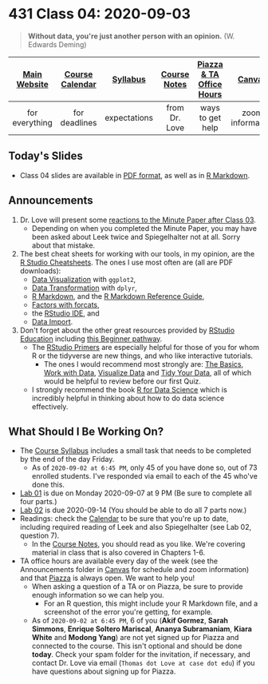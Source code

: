 # 431 Class 04: 2020-09-03

> **Without data, you're just another person with an opinion.** (W. Edwards Deming)

[Main Website](https://thomaselove.github.io/431/) | [Course Calendar](https://thomaselove.github.io/431/calendar.html) | [Syllabus](https://thomaselove.github.io/431-2020-syllabus/) | [Course Notes](https://thomaselove.github.io/431-notes/) | [Piazza & TA Office Hours](https://thomaselove.github.io/431/contact.html) | [Canvas](https://canvas.case.edu) | [Data and Code](https://thomaselove.github.io/431/data_index.html)
:-----------: | :--------------: | :----------: | :---------: | :-------------: | :-----------: | :------------:
for everything | for deadlines | expectations | from Dr. Love | ways to get help | zoom information | for downloads


## Today's Slides

- Class 04 slides are available in [PDF format](https://github.com/THOMASELOVE/431-2020/blob/master/classes/class04/431_class-04-slides_2020.pdf), as well as in [R Markdown](https://github.com/THOMASELOVE/431-2020/blob/master/classes/class04/431_class-04-slides_2020.Rmd).

## Announcements

1. Dr. Love will present some [reactions to the Minute Paper after Class 03](https://github.com/THOMASELOVE/431-2020/tree/master/minutepapers).
    - Depending on when you completed the Minute Paper, you may have been asked about Leek twice and Spiegelhalter not at all. Sorry about that mistake.
2. The best cheat sheets for working with our tools, in my opinion, are the [R Studio Cheatsheets](https://rstudio.com/resources/cheatsheets/).  The ones I use most often are (all are PDF downloads):
    - [Data Visualization](https://github.com/rstudio/cheatsheets/raw/master/data-visualization-2.1.pdf) with `ggplot2`, 
    - [Data Transformation](https://github.com/rstudio/cheatsheets/raw/master/data-transformation.pdf) with `dplyr`, 
    - [R Markdown](https://github.com/rstudio/cheatsheets/raw/master/rmarkdown-2.0.pdf), and the [R Markdown Reference Guide](https://www.rstudio.com/wp-content/uploads/2015/03/rmarkdown-reference.pdf), 
    - [Factors with forcats](https://github.com/rstudio/cheatsheets/raw/master/factors.pdf), 
    - the [RStudio IDE](https://github.com/rstudio/cheatsheets/raw/master/rstudio-ide.pdf), and 
    - [Data Import](https://github.com/rstudio/cheatsheets/raw/master/data-import.pdf).
3. Don't forget about the other great resources provided by [RStudio Education](https://education.rstudio.com/) including [this Beginner pathway](https://education.rstudio.com/learn/beginner/).
    - The [RStudio Primers](https://rstudio.cloud/learn/primers) are especially helpful for those of you for whom R or the tidyverse are new things, and who like interactive tutorials. 
        - The ones I would recommend most strongly are: [The Basics](https://rstudio.cloud/learn/primers/1), [Work with Data](https://rstudio.cloud/learn/primers/2), [Visualize Data](https://rstudio.cloud/learn/primers/3) and [Tidy Your Data](https://rstudio.cloud/learn/primers/4), all of which would be helpful to review before our first Quiz.
    - I strongly recommend the book [R for Data Science](https://r4ds.had.co.nz/) which is incredibly helpful in thinking about how to do data science effectively.

## What Should I Be Working On?

- The [Course Syllabus](https://thomaselove.github.io/431-2020-syllabus/) includes a small task that needs to be completed by the end of the day Friday. 
    - As of `2020-09-02 at 6:45 PM`, only 45 of you have done so, out of 73 enrolled students. I've responded via email to each of the 45 who've done this.
- [Lab 01](https://github.com/THOMASELOVE/431-2020/blob/master/labs/lab01/lab01.md) is due on Monday 2020-09-07 at 9 PM (Be sure to complete all four parts.)
- [Lab 02](https://github.com/THOMASELOVE/431-2020/blob/master/labs/lab02/lab02.md) is due 2020-09-14 (You should be able to do all 7 parts now.)
- Readings: check the [Calendar](https://thomaselove.github.io/431/calendar.html) to be sure that you're up to date, including required reading of Leek and also Spiegelhalter (see Lab 02, question 7).
    - In the [Course Notes](https://thomaselove.github.io/431-notes/), you should read as you like. We're covering material in class that is also covered in Chapters 1-6.
- TA office hours are available every day of the week (see the Announcements folder in [Canvas](https://canvas.case.edu) for schedule and zoom information) and that [Piazza](https://piazza.com/case/fall2020/pqhs431) is always open. We want to help you!
    - When asking a question of a TA or on Piazza, be sure to provide enough information so we can help you. 
        - For an R question, this might include your R Markdown file, and a screenshot of the error you're getting, for example.
    - As of `2020-09-02 at 6:45 PM`, 6 of you (**Akif Gormez**, **Sarah Simmons**, **Enrique Soltero Mariscal**, **Ananya Subramaniam**, **Kiara White** and **Modong Yang**) are not yet signed up for Piazza and connected to the course. This isn't optional and should be done **today**. Check your spam folder for the invitation, if necessary, and contact Dr. Love via email (`Thomas dot Love at case dot edu`) if you have questions about signing up for Piazza.

